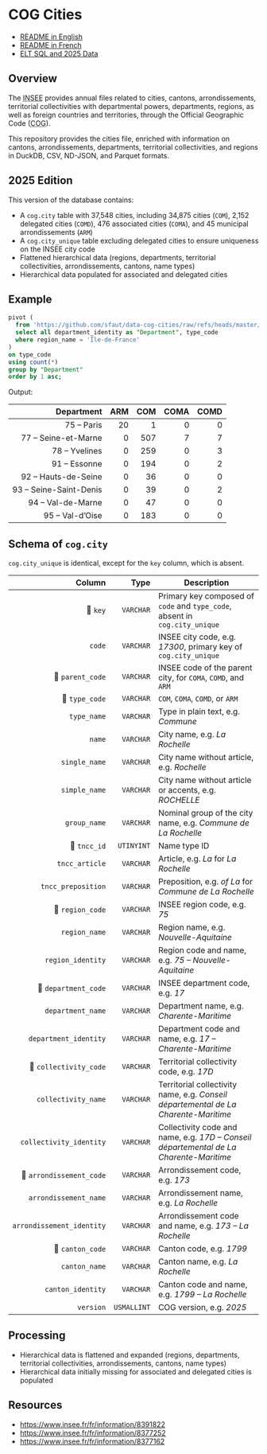 # COG Cities

- [README in English](https://github.com/sfaut/data-cog-cities/tree/master/README.md)
- [README in French](https://github.com/sfaut/data-cog-cities/tree/master/README_FR.md)
- [ELT SQL and 2025 Data](https://github.com/sfaut/data-cog-cities/tree/master/v2025/elt.sql)

## Overview

The <abbr title="National Institute of Statistics and Economic Studies">INSEE</abbr>
provides annual files related to cities, cantons, arrondissements,
territorial collectivities with departmental powers, departments, regions,
as well as foreign countries and territories,
through the Official Geographic Code (<abbr title="Official Geographic Code">COG</abbr>).

This repository provides the cities file, enriched with information on cantons, arrondissements,
departments, territorial collectivities, and regions in DuckDB, CSV, ND-JSON, and Parquet formats.

## 2025 Edition

This version of the database contains:
- A `cog.city` table with 37,548 cities, including 34,875 cities (`COM`), 2,152 delegated cities (`COMD`), 476 associated cities (`COMA`), and 45 municipal arrondissements (`ARM`)
- A `cog.city_unique` table excluding delegated cities to ensure uniqueness on the INSEE city code
- Flattened hierarchical data (regions, departments, territorial collectivities, arrondissements, cantons, name types)
- Hierarchical data populated for associated and delegated cities

## Example

```sql
pivot (
  from 'https://github.com/sfaut/data-cog-cities/raw/refs/heads/master/v2025/cog-cities@2025.csv'
  select all department_identity as "Department", type_code
  where region_name = 'Île-de-France'
)
on type_code
using count(*)
group by "Department"
order by 1 asc;
```

Output:

| Department             | ARM | COM | COMA | COMD |
|-----------------------:|----:|----:|-----:|-----:|
| 75 – Paris             |  20 |   1 |    0 |    0 |
| 77 – Seine-et-Marne    |   0 | 507 |    7 |    7 |
| 78 – Yvelines          |   0 | 259 |    0 |    3 |
| 91 – Essonne           |   0 | 194 |    0 |    2 |
| 92 – Hauts-de-Seine    |   0 |  36 |    0 |    0 |
| 93 – Seine-Saint-Denis |   0 |  39 |    0 |    2 |
| 94 – Val-de-Marne      |   0 |  47 |    0 |    0 |
| 95 – Val-d’Oise        |   0 | 183 |    0 |    0 |

## Schema of `cog.city`

`cog.city_unique` is identical, except for the `key` column, which is absent.

| Column                    | Type        | Description                                                                                           |
|--------------------------:|------------:|-------------------------------------------------------------------------------------------------------|
| 🔑 `key`                 | `VARCHAR`   | Primary key composed of `code` and `type_code`, absent in `cog.city_unique`                           |
| `code`                    | `VARCHAR`   | INSEE city code, e.g. *17300*, primary key of `cog.city_unique`                                       |
| 🔗 `parent_code`         | `VARCHAR`   | INSEE code of the parent city, for `COMA`, `COMD`, and `ARM`                                          |
| 🔗 `type_code`           | `VARCHAR`   | `COM`, `COMA`, `COMD`, or `ARM`                                                                       |
| `type_name`               | `VARCHAR`   | Type in plain text, e.g. *Commune*                                                                       |
| `name`                    | `VARCHAR`   | City name, e.g. *La Rochelle*                                                                         |
| `single_name`             | `VARCHAR`   | City name without article, e.g. *Rochelle*                                                            |
| `simple_name`             | `VARCHAR`   | City name without article or accents, e.g. *ROCHELLE*                                                 |
| `group_name`              | `VARCHAR`   | Nominal group of the city name, e.g. *Commune de La Rochelle*                                         |
| 🔗 `tncc_id`             | `UTINYINT`  | Name type ID                                                                                          |
| `tncc_article`            | `VARCHAR`   | Article, e.g. *La* for *La Rochelle*                                                                  |
| `tncc_preposition`        | `VARCHAR`   | Preposition, e.g. *of La* for *Commune de La Rochelle*                                                |
| 🔗 `region_code`         | `VARCHAR`   | INSEE region code, e.g. *75*                                                                          |
| `region_name`             | `VARCHAR`   | Region name, e.g. *Nouvelle-Aquitaine*                                                                |
| `region_identity`         | `VARCHAR`   | Region code and name, e.g. *75 – Nouvelle-Aquitaine*                                                  |
| 🔗 `department_code`     | `VARCHAR`   | INSEE department code, e.g. *17*                                                                      |
| `department_name`         | `VARCHAR`   | Department name, e.g. *Charente-Maritime*                                                             |
| `department_identity`     | `VARCHAR`   | Department code and name, e.g. *17 – Charente-Maritime*                                               |
| 🔗 `collectivity_code`   | `VARCHAR`   | Territorial collectivity code, e.g. *17D*                                                             |
| `collectivity_name`       | `VARCHAR`   | Territorial collectivity name, e.g. *Conseil départemental de La Charente-Maritime*                   |
| `collectivity_identity`   | `VARCHAR`   | Collectivity code and name, e.g. *17D – Conseil départemental de La Charente-Maritime*                |
| 🔗 `arrondissement_code` | `VARCHAR`   | Arrondissement code, e.g. *173*                                                                       |
| `arrondissement_name`     | `VARCHAR`   | Arrondissement name, e.g. *La Rochelle*                                                               |
| `arrondissement_identity` | `VARCHAR`   | Arrondissement code and name, e.g. *173 – La Rochelle*                                                |
| 🔗 `canton_code`         | `VARCHAR`   | Canton code, e.g. *1799*                                                                              |
| `canton_name`             | `VARCHAR`   | Canton name, e.g. *La Rochelle*                                                                       |
| `canton_identity`         | `VARCHAR`   | Canton code and name, e.g. *1799 – La Rochelle*                                                       |
| `version`                 | `USMALLINT` | COG version, e.g. *2025*                                                                              |

## Processing

- Hierarchical data is flattened and expanded (regions, departments, territorial collectivities, arrondissements, cantons, name types)
- Hierarchical data initially missing for associated and delegated cities is populated

## Resources

- https://www.insee.fr/fr/information/8391822
- https://www.insee.fr/fr/information/8377252
- https://www.insee.fr/fr/information/8377162
